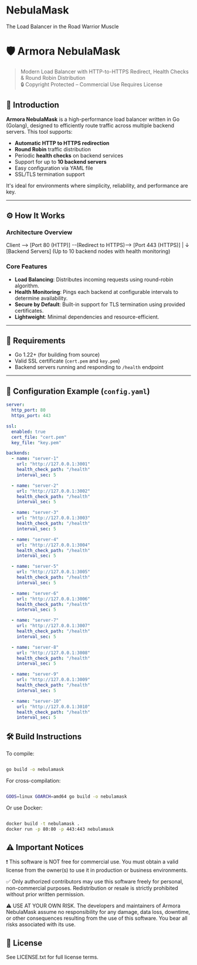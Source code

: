 # NebulaMask
The Load Balancer in the Road Warrior Muscle

# 🛡️ Armora NebulaMask

> Modern Load Balancer with HTTP-to-HTTPS Redirect, Health Checks & Round Robin Distribution  
> 🔒 Copyright Protected – Commercial Use Requires License  

## 📌 Introduction

**Armora NebulaMask** is a high-performance load balancer written in Go (Golang), designed to efficiently route traffic across multiple backend servers. This tool supports:

- **Automatic HTTP to HTTPS redirection**
- **Round Robin** traffic distribution
- Periodic **health checks** on backend services
- Support for up to **10 backend servers**
- Easy configuration via YAML file
- SSL/TLS termination support

It's ideal for environments where simplicity, reliability, and performance are key.

---

## ⚙️ How It Works

### Architecture Overview
Client --> [Port 80 (HTTP)] --(Redirect to HTTPS)--> [Port 443 (HTTPS)] | ↓ [Backend Servers] (Up to 10 backend nodes with health monitoring)


### Core Features

- **Load Balancing**: Distributes incoming requests using round-robin algorithm.
- **Health Monitoring**: Pings each backend at configurable intervals to determine availability.
- **Secure by Default**: Built-in support for TLS termination using provided certificates.
- **Lightweight**: Minimal dependencies and resource-efficient.

---

## 🧪 Requirements

- Go 1.22+ (for building from source)
- Valid SSL certificate (`cert.pem` and `key.pem`)
- Backend servers running and responding to `/health` endpoint

---

## 📁 Configuration Example (`config.yaml`)

```yaml
server:
  http_port: 80
  https_port: 443

ssl:
  enabled: true
  cert_file: "cert.pem"
  key_file: "key.pem"

backends:
  - name: "server-1"
    url: "http://127.0.0.1:3001"
    health_check_path: "/health"
    interval_sec: 5

  - name: "server-2"
    url: "http://127.0.0.1:3002"
    health_check_path: "/health"
    interval_sec: 5

  - name: "server-3"
    url: "http://127.0.0.1:3003"
    health_check_path: "/health"
    interval_sec: 5

  - name: "server-4"
    url: "http://127.0.0.1:3004"
    health_check_path: "/health"
    interval_sec: 5

  - name: "server-5"
    url: "http://127.0.0.1:3005"
    health_check_path: "/health"
    interval_sec: 5

  - name: "server-6"
    url: "http://127.0.0.1:3006"
    health_check_path: "/health"
    interval_sec: 5

  - name: "server-7"
    url: "http://127.0.0.1:3007"
    health_check_path: "/health"
    interval_sec: 5

  - name: "server-8"
    url: "http://127.0.0.1:3008"
    health_check_path: "/health"
    interval_sec: 5

  - name: "server-9"
    url: "http://127.0.0.1:3009"
    health_check_path: "/health"
    interval_sec: 5

  - name: "server-10"
    url: "http://127.0.0.1:3010"
    health_check_path: "/health"
    interval_sec: 5

```

## 🛠️ Build Instructions

To compile:

```bash

go build -o nebulamask
```
 For cross-compilation:

```bash

GOOS=linux GOARCH=amd64 go build -o nebulamask
```

 Or use Docker:

```bash

docker build -t nebulamask .
docker run -p 80:80 -p 443:443 nebulamask
```
## ⚠️ Important Notices

❗ This software is NOT free for commercial use. You must obtain a valid license from the owner(s) to use it in production or business environments. 

 ✅ Only authorized contributors may use this software freely for personal, non-commercial purposes. Redistribution or resale is strictly prohibited without prior written permission. 

 ⚠️ USE AT YOUR OWN RISK. The developers and maintainers of Armora NebulaMask assume no responsibility for any damage, data loss, downtime, or other consequences resulting from the use of this software. You bear all risks associated with its use. 

## 📄 License

See LICENSE.txt for full license terms.
